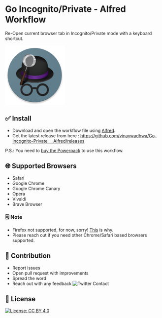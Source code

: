 # Go Incognito/Private - Alfred Workflow
Re-Open current browser tab in Incognito/Private mode with a keyboard shortcut.

![Logo](logo.png)

## ✅ Install

- Download and open the workflow file using [Alfred](https://www.alfredapp.com/).
- Get the latest release from here : https://github.com/vinaywadhwa/Go-Incognito-Private---Alfred/releases


P.S.: You need to [buy the Powerpack](https://buy.alfredapp.com/) to use this workflow.


## 🌐 Supported Browsers
- Safari
- Google Chrome
- Google Chrome Canary
- Opera
- Vivaldi
- Brave Browser

### 🗒 Note
- Firefox not supported, for now, sorry! [This](https://www.alfredforum.com/topic/2013-how-to-get-frontmost-tab%E2%80%99s-url-and-title-of-various-browsers/) is why.
- Please reach out if you need other Chrome/Safari based browsers supported.

## 👬 Contribution

- Report issues
- Open pull request with improvements
- Spread the word
- Reach out with any feedback ![Twitter Contact](https://img.shields.io/twitter/follow/vinayw?label=Contact%20%40vinayw&style=social)

## 🏅 License

[![License: CC BY 4.0](https://img.shields.io/badge/License-CC%20BY%204.0-lightgrey.svg)](https://creativecommons.org/licenses/by/4.0/)
